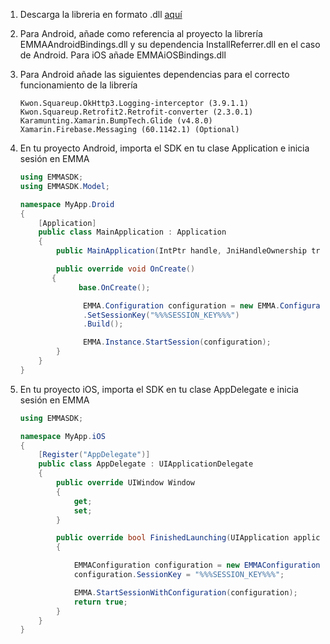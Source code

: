 1.  Descarga la libreria en formato .dll <a target="_blank" href="https://github.com/eMMaDevelopment/eMMa-Xamarin-SDK">aquí</a>

2.  Para Android, añade como referencia al proyecto la librería EMMAAndroidBindings.dll y su dependencia InstallReferrer.dll en el caso de Android. Para iOS añade EMMAiOSBindings.dll

3.  Para Android añade las siguientes dependencias para el correcto funcionamiento de la librería

        Kwon.Squareup.OkHttp3.Logging-interceptor (3.9.1.1)
        Kwon.Squareup.Retrofit2.Retrofit-converter (2.3.0.1)
        Karamunting.Xamarin.BumpTech.Glide (v4.8.0)
        Xamarin.Firebase.Messaging (60.1142.1) (Optional)

4.  En tu proyecto Android, importa el SDK en tu clase Application e inicia sesión en EMMA

    ```c#
    using EMMASDK;
    using EMMASDK.Model;

    namespace MyApp.Droid
    {
    	[Application]
        public class MainApplication : Application
        {
            public MainApplication(IntPtr handle, JniHandleOwnership transer) :base(handle, transer) { }

            public override void OnCreate()
           {
    		     base.OnCreate();

    			  EMMA.Configuration configuration = new EMMA.Configuration.Builder(this)
    			  .SetSessionKey("%%%SESSION_KEY%%%")
    			  .Build();

    			  EMMA.Instance.StartSession(configuration);
            }
        }
    }
    ```

5.  En tu proyecto iOS, importa el SDK en tu clase AppDelegate e inicia sesión en EMMA

    ```c#
    using EMMASDK;

    namespace MyApp.iOS
    {
        [Register("AppDelegate")]
        public class AppDelegate : UIApplicationDelegate
        {
            public override UIWindow Window
            {
                get;
                set;
            }

            public override bool FinishedLaunching(UIApplication application, NSDictionary launchOptions)
            {

                EMMAConfiguration configuration = new EMMAConfiguration();
                configuration.SessionKey = "%%%SESSION_KEY%%%";

                EMMA.StartSessionWithConfiguration(configuration);
                return true;
            }
        }
    }
    ```
